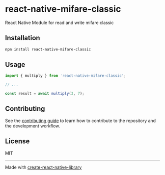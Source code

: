 # react-native-mifare-classic

React Native Module for read and write mifare classic

## Installation

```sh
npm install react-native-mifare-classic
```

## Usage

```js
import { multiply } from 'react-native-mifare-classic';

// ...

const result = await multiply(3, 7);
```

## Contributing

See the [contributing guide](CONTRIBUTING.md) to learn how to contribute to the repository and the development workflow.

## License

MIT

---

Made with [create-react-native-library](https://github.com/callstack/react-native-builder-bob)
